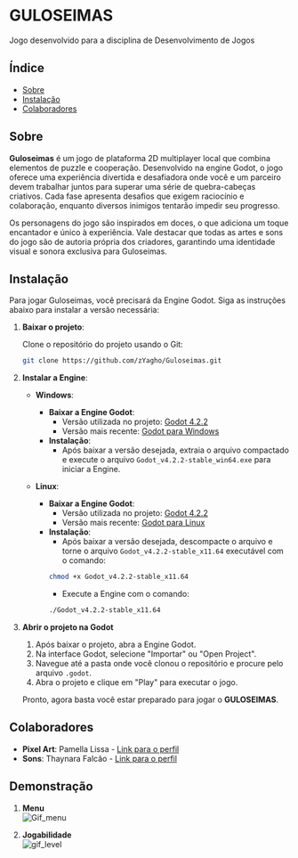 # GULOSEIMAS

Jogo desenvolvido para a disciplina de Desenvolvimento de Jogos

## Índice

- [Sobre](#sobre)
- [Instalação](#instalação)
- [Colaboradores](#colaboradores)

## Sobre

**Guloseimas** é um jogo de plataforma 2D multiplayer local que combina elementos de puzzle e cooperação. Desenvolvido na engine Godot, o jogo oferece uma experiência divertida e desafiadora onde você e um parceiro devem trabalhar juntos para superar uma série de quebra-cabeças criativos. Cada fase apresenta desafios que exigem raciocínio e colaboração, enquanto diversos inimigos tentarão impedir seu progresso.

Os personagens do jogo são inspirados em doces, o que adiciona um toque encantador e único à experiência. Vale destacar que todas as artes e sons do jogo são de autoria própria dos criadores, garantindo uma identidade visual e sonora exclusiva para Guloseimas.

## Instalação

Para jogar Guloseimas, você precisará da Engine Godot. Siga as instruções abaixo para instalar a versão necessária: 

1. **Baixar o projeto**: 

    Clone o repositório do projeto usando o Git:
    ```bash
    git clone https://github.com/zYagho/Guloseimas.git
    ```

2. **Instalar a Engine**: 

    - **Windows**:  
        - **Baixar a Engine Godot**: 
            - Versão utilizada no projeto: [Godot 4.2.2](https://godotengine.org/download/archive/4.2.2-stable/)
            - Versão mais recente: [Godot para Windows](https://godotengine.org/download/windows/)
        - **Instalação**: 
            - Após baixar a versão desejada, extraia o arquivo compactado e execute o arquivo `Godot_v4.2.2-stable_win64.exe` para iniciar a Engine.

    - **Linux**: 
        - **Baixar a Engine Godot**: 
            - Versão utilizada no projeto: [Godot 4.2.2](https://godotengine.org/download/archive/4.2.2-stable/)
            - Versão mais recente: [Godot para Linux](https://godotengine.org/download/linux/)
        - **Instalação**: 
            - Após baixar a versão desejada, descompacte o arquivo e torne o arquivo `Godot_v4.2.2-stable_x11.64` executável com o comando:
            ```bash
            chmod +x Godot_v4.2.2-stable_x11.64
            ```
            - Execute a Engine com o comando:
            ```bash
            ./Godot_v4.2.2-stable_x11.64
            ```

3. **Abrir o projeto na Godot**
    1. Após baixar o projeto, abra a Engine Godot.
    2. Na interface Godot, selecione "Importar" ou "Open Project".
    3. Navegue até a pasta onde você clonou o repositório e procure pelo arquivo `.godot`.
    4. Abra o projeto e clique em "Play" para executar o jogo.

    Pronto, agora basta você estar preparado para jogar o **GULOSEIMAS**.

## Colaboradores

- **Pixel Art**: Pamella Lissa - [Link para o perfil](https://github.com/PamLissa)
- **Sons**: Thaynara Falcão - [Link para o perfil](https://github.com/thaynarafalcao)

## Demonstração

1. **Menu**
   <br>
![Gif_menu](https://github.com/user-attachments/assets/dfbd06d1-9a50-4401-9195-6b948e2cf69d)

2. **Jogabilidade**
    <br>
![gif_level](https://github.com/user-attachments/assets/3fd41dc9-c23c-4589-bdb7-c138650751e4)




